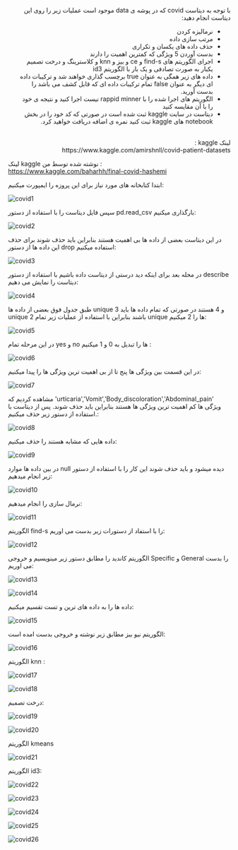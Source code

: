 <div dir="rtl">
  
  با توجه به دیتاست covid که در پوشه ی data موجود است عملیات زیر را روی این دیتاست انجام دهید:
  - نرمالیزه کردن
  - مرتب سازی داده
  - حذف داده های یکسان و تکراری
  - بدست آوردن 5 ویژگی که کمترین اهمیت را دارند
  -  اجرای الگوریتم های find-s و ce و بیز و knn و کلاسترینگ و درخت تصمیم یکبار به صورت تصادفی و یک بار با الگوریتم id3
  - داده های زیر همگی به عنوان true برچسب گذاری خواهند شد و ترکیبات داده ای دیگر به عنوان false تمام ترکیبات داده ای که قابل کشف می باشد را بدست آورید.
  - الگوریتم های اجرا شده را با rappid minner نیست اجرا کنید و نتیجه ی خود را با آن مقایسه کنید
  - دیتاست در سایت kaggle ثبت شده است در صورتی که کد خود را در بخش notebook های kaggle ثبت کنید نمره ی اضافه دریافت خواهید کرد.
  
  
<br />
  لینک kaggle
  : 
  <br />
  https://www.kaggle.com/amirshnll/covid-patient-datasets
  
</div>

 لینک kaggle نوشته شده توسط من
  : 
  <br />
  https://www.kaggle.com/baharhh/final-covid-hashemi

ابتدا کتابخانه های مورد نیاز برای این پروزه را ایمپورت میکنیم:

![covid1](covid1.png)

سپس فایل دیتاست را با استفاده از دستور pd.read_csv بارگذاری میکنیم:

![covid2](covid2.png)

در این دیتاست بعضی از داده ها بی اهمیت هستند بنابراین باید حذف شوند برای حذف این داده ها از دستور drop استفاده میکنیم:

![covid3](covid3.png)

در محله بعد برای اینکه دید درستی از دیتاست داده باشیم با استفاده از دستور describe دیتاست را نمایش می دهیم:

![covid4](covid4.png)

طبق جدول فوق بعضی از داده ها unique 3 و 4 هستند در صورتی که تمام داده ها باید unique 2 باشند بنابراین با استفاده از عملیات زیر تمام unique ها را 2 میکنیم:

![covid5](covid5.png)

در این مرحله تمام yes  و  no ها را تبدیل به 0 و 1 میکنیم :

![covid6](covid6.png)

در این قسمت بین ویژگی ها پنج تا از بی اهمیت ترین ویژگی ها را پیدا میکنیم:

![covid7](covid7.png)


مشاهده کردیم که 'urticaria','Vomit','Body_discoloration','Abdominal_pain' ویژگی ها کم اهمیت ترین ویژگی ها هستند بنابراین باید حذف شوند. پس از دیتاست با استفاده از دستور زیر حذف میکنیم.:

![covid8](covid8.png)

داده هایی که مشابه هستند را حذف میکنیم:

![covid9](covid9.png)

در بین داده ها موارد null دیده میشود و باید حذف شوند این کار را با استفاده از دستور زیر انجام میدهیم:

![covid10](covid10.png)


نرمال سازی را انجام میدهیم:

![covid11](covid11.png)

الگوریتم find-s را با استفاد از دستورات زیر بدست می اوریم:

![covid12](covid12.png)

الگوریتم کاندید را مطابق دستور زیر مینویسیم و خروجی Specific و General را بدست می اوریم:

![covid13](covid13.png)

![covid14](covid14.png)

داده ها را به داده های ترین و تست تقسیم میکنیم:

![covid15](covid15.png)


الگوریتم نیو بیز مطابق زیر نوشته و خروجی بدست امده است:

![covid16](covid16.png)



الگوریتم knn :

![covid17](covid17.png)

![covid18](covid18.png)



درخت تصمیم:

![covid19](covid19.png)

![covid20](covid20.png)


الگوریتم kmeans

![covid21](covid21.png)




الگوریتم id3:

![covid22](covid22.png)

![covid23](covid23.png)

![covid24](covid24.png)

![covid25](covid25.png)

![covid26](covid26.png)




